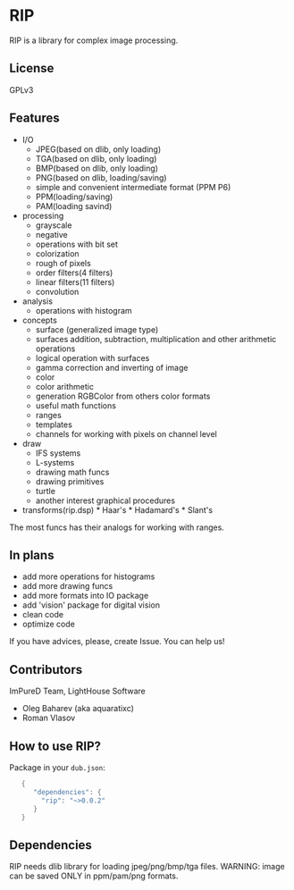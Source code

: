 # RIP

RIP is a library for complex image processing.

## License

GPLv3

## Features
   * I/O 
      * JPEG(based on dlib, only loading)
      * TGA(based on dlib, only loading)
      * BMP(based on dlib, only loading)
      * PNG(based on dlib, loading/saving)
      * simple and convenient intermediate format (PPM P6)
      * PPM(loading/saving)
      * PAM(loading savind)
   * processing
      *  grayscale
      *  negative
      *  operations with bit set
      *  colorization
      *  rough of pixels
      *  order filters(4 filters)
      *  linear filters(11 filters)
      *  convolution
   *  analysis
      *  operations with histogram
   *  concepts
      *  surface (generalized image type)
      *  surfaces addition, subtraction, multiplication and other arithmetic operations
      *  logical operation with surfaces
      *  gamma correction and inverting of image
      *  color
      *  color arithmetic
      *  generation RGBColor from others color formats
      *  useful math functions
      *  ranges
      *  templates
      *  channels for working with pixels on channel level
   *  draw
      *  IFS systems
      *  L-systems
      *  drawing math funcs
      *  drawing primitives
      *  turtle
      *  another interest graphical procedures
   *   transforms(rip.dsp)
      *  Haar's
      *  Hadamard's
      *  Slant's

The most funcs has their analogs for working with ranges.

## In plans
   *  add more operations for histograms
   *  add more drawing funcs
   *  add more formats into IO package
   *  add 'vision' package for digital vision
   *  clean code
   *  optimize code

If you have advices, please, create Issue. You can help us!

## Contributors 
   ImPureD Team, LightHouse Software
   
   *  Oleg Baharev (aka aquaratixc)
   *  Roman Vlasov

## How to use RIP?

Package in your `dub.json`:
```d
   {
      "dependencies": {
        "rip": "~>0.0.2"
      }
   }
```
## Dependencies

RIP needs dlib library for loading jpeg/png/bmp/tga files.
WARNING: image can be saved ONLY in ppm/pam/png formats.
